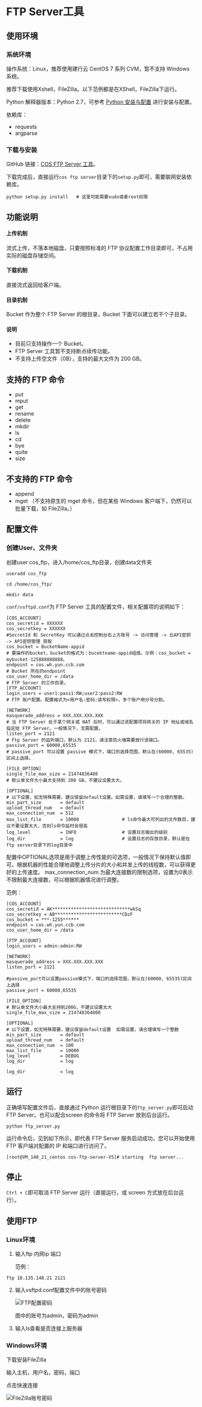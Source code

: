# FTP Server工具

## 使用环境

### 系统环境

操作系统：Linux，推荐使用建行云 CentOS 7 系列 CVM，暂不支持 Windows 系统。

推荐下载使用Xshell，FileZilla。以下范例都是在XShell，FileZilla下运行。

Python 解释器版本：Python 2.7，可参考 [Python 安装与配置](https://wiki.python.org/moin/BeginnersGuide/Download) 进行安装与配置。

依赖库：

- requests
- argparse

### 下载与安装

GitHub 链接：[COS FTP Server 工具](https://github.com/tencentyun/cos-ftp-server-V5)。

下载完成后，直接运行`cos ftp server`目录下的`setup.py`即可，需要联网安装依赖库。

```
python setup.py install   # 这里可能需要sudo或者root权限
```

## 功能说明

#### 上传机制

流式上传，不落本地磁盘，只要按照标准的 FTP 协议配置工作目录即可，不占用实际的磁盘存储空间。

#### 下载机制

直接流式返回给客户端。

#### 目录机制

Bucket 作为整个 FTP Server 的根目录，Bucket 下面可以建立若干个子目录。

#### 说明

- 目前只支持操作一个 Bucket。
- FTP Server 工具暂不支持断点续传功能。
- 不支持上传空文件（0B），支持的最大文件为 200 GB。

## 支持的 FTP 命令

- put
- mput
- get
- rename
- delete
- mkdir
- ls
- cd
- bye
- quite
- size

## 不支持的 FTP 命令

- append
- mget （不支持原生的 mget 命令，但在某些 Windows 客户端下，仍然可以批量下载，如 FileZilla。）

## 配置文件

### 创建User、文件夹

创建user cos_ftp，进入/home/cos_ftp目录，创建data文件夹

```
useradd cos_ftp
```

```
cd /home/cos_ftp/
```

```
mkdir data
```



`conf/vsftpd.conf`为 FTP Server 工具的配置文件，相关配置项的说明如下：

```
[COS_ACCOUNT]
cos_secretid = XXXXXX
cos_secretkey = XXXXXX
#SecretId 和 SecretKey 可以通过点击控制台右上方账号 -> 访问管理 -> 云API密钥 -> API密钥管理 获取
cos_bucket = BucketName-appid
# 要操作的bucket，bucket的格式为：bucektname-appid组成。示例：cos_bucket = mybucket-125888888888。
endpoint = cos.wh.yun.ccb.com
# Bucket 所在的endpoint
cos_user_home_dir = /data
# FTP Server 的工作目录。
[FTP_ACCOUNT]
login_users = user1:pass1:RW;user2:pass2:RW
# FTP 账户配置。配置格式为<用户名:密码:读写权限>，多个账户用分号分割。

[NETWORK]
masquerade_address = XXX.XXX.XXX.XXX
# 当 FTP Server 处于某个网关或 NAT 后时，可以通过该配置项将网关的 IP 地址或域名指定给 FTP Server。一般情况下，无需配置。
listen_port = 2121
# Ftp Server 的监听端口，默认为 2121，请注意防火墙需要放行该端口。
passive_port = 60000,65535             
# passive_port 可以设置 passive 模式下，端口的选择范围，默认在(60000, 65535)区间上选择。

[FILE_OPTION]
single_file_max_size = 21474836480
# 默认单文件大小最大支持到 200 GB，不建议设置太大。

[OPTIONAL]
# 以下设置，如无特殊需要，建议保留default设置。如需设置，请填写一个合理的整数。
min_part_size       = default
upload_thread_num   = default
max_connection_num  = 512
max_list_file       = 10000                # ls命令最大可列出的文件数目，建议不要设置太大，否则ls命令延时会很高
log_level           = INFO                 # 设置日志输出的级别
log_dir             = log                  # 设置日志的存放目录，默认是在ftp server目录下的log目录中
```

配置中OPTIONAL选项是用于调整上传性能的可选项，一般情况下保持默认值即可。根据机器的性能合理地调整上传分片的大小和并发上传的线程数，可以获得更好的上传速度。 max_connection_num 为最大连接数的限制选项，设置为0表示不限制最大连接数，可以根据机器情况进行调整。

范例：

```
[COS_ACCOUNT]
cos_secretid = AK*****************************wkSq
cos_secretkey = AB*************************CDzF
cos_bucket = ***-1255******
endpoint = cos.wh.yun.ccb.com
cos_user_home_dir = /data

[FTP_ACCOUNT]
login_users = admin:admin:RW

[NETWORK]
masquerade_address = XXX.XXX.XXX.XXX
listen_port = 2121

#passive_port可以设置passive模式下，端口的选择范围，默认在(60000, 65535)区间上选择
passive_port = 60000,65535

[FILE_OPTION]
# 默认单文件大小最大支持到200G，不建议设置太大
single_file_max_size = 214748364800

[OPTIONAL]
# 以下设置，如无特殊需要，建议保留default设置  如需设置，请合理填写一个整数
min_part_size       = default
upload_thread_num   = default
max_connection_num  = 100
max_list_file       = 10000
log_level           = DEBUG
log_dir             = log

log_dir             = log
```

## 运行

正确填写配置文件后，直接通过 Python 运行根目录下的`ftp_server.py`即可启动 FTP Server。也可以配合screen 的命令将 FTP Server 放到后台运行。

```
python ftp_server.py
```

运行命令后，见到如下所示，即代表 FTP Server 服务启动成功，您可以开始使用 FTP 客户端对配置的 IP 和端口进行访问了。 

```
[root@VM_148_21_centos cos-ftp-server-V5]# starting  ftp server...
```

## 停止

`Ctrl + C`即可取消 FTP Server 运行（直接运行，或 screen 方式放在后台运行）。



## 使用FTP

### Linux环境

1. 输入ftp 内网ip 端口

   范例：

```
ftp 10.135.148.21 2121
```

2. 输入vsftpd.conf配置文件中的账号密码

   ![FTP配置密码](FTP配置密码.png)

   图中的账号为admin，密码为admin

3. 输入ls查看是否连接上服务器

### Windows环境

下载安装FileZilla

输入主机，用户名，密码，端口

点击快速连接

![FileZilla账号密码](FileZilla账号密码.png)

